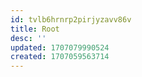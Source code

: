 ```yaml
---
id: tvlb6hrnrp2pirjyzavv86v
title: Root
desc: ''
updated: 1707079990524
created: 1707059563714
---
```

